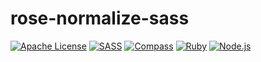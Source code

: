 # rose-normalize-sass
[![Apache License](https://img.shields.io/badge/License-v2.0-ff79b4.svg)](https://github.com/iammachine/rose-normalize-sass/blob/master/LICENSE)
[![SASS](https://img.shields.io/badge/SASS-v3.4.15-ff69b4.svg)](http://sass-lang.com/)
[![Compass](https://img.shields.io/badge/Compass-v1.0.1-orange.svg)](http://compass-style.org/)
[![Ruby](https://img.shields.io/badge/Ruby-v2.2.2-e0115f.svg)](https://www.ruby-lang.org/)
[![Node.js](https://img.shields.io/badge/Node.js-v0.12.5-brightgreen.svg)](https://nodejs.org/)
